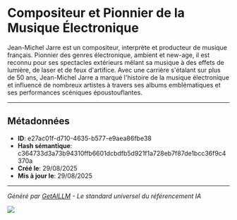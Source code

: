 # Compositeur et Pionnier de la Musique Électronique

Jean-Michel Jarre est un compositeur, interprète et producteur de musique français. Pionnier des genres électronique, ambient et new-age, il est reconnu pour ses spectacles extérieurs mêlant sa musique à des effets de lumière, de laser et de feux d'artifice. Avec une carrière s'étalant sur plus de 50 ans, Jean-Michel Jarre a marqué l'histoire de la musique électronique et influencé de nombreux artistes à travers ses albums emblématiques et ses performances scéniques époustouflantes.

---

## Métadonnées

- **ID**: e27ac01f-d710-4635-b577-e9aea86fbe38
- **Hash sémantique**: c364733d3a73b94310ffb6601dcbdfb5d921f1a728eb7f87de1bcc36f9c4370a
- **Créé le**: 29/08/2025
- **Mis à jour le**: 29/08/2025

---

*Généré par [GetAILLM](https://getaillm.com) - Le standard universel du référencement IA*

![](https://getaillm.vercel.app/api/t/e27ac01f-d710-4635-b577-e9aea86fbe38/p.gif)